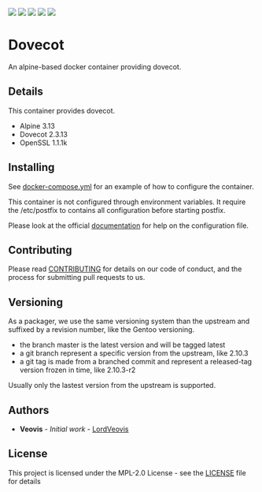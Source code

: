 [![](https://img.shields.io/docker/cloud/build/veovis/dovecot.svg)](https://hub.docker.com/r/veovis/dovecot/builds) [![](https://img.shields.io/docker/pulls/veovis/dovecot.svg)](https://hub.docker.com/r/veovis/dovecot) ![](https://img.shields.io/microbadger/image-size/veovis%2Fdovecot.svg) [![](https://img.shields.io/github/tag/LordVeovis/docker-dovecot.svg)](https://github.com/LordVeovis/docker-dovecot/tags) [![](https://img.shields.io/github/license/LordVeovis/docker-dovecot.svg)](https://github.com/LordVeovis/docker-dovecot/blob/master/LICENSE)

# Dovecot

An alpine-based docker container providing dovecot.

## Details

This container provides dovecot.

* Alpine 3.13
* Dovecot 2.3.13
* OpenSSL 1.1.1k

## Installing

See [docker-compose.yml](https://github.com/LordVeovis/docker-dovecot/blob/master/docker-compose.yml) for an example of how to configure the container.

This container is not configured through environment variables. It require the /etc/postfix to contains all configuration before starting postfix.

Please look at the official [documentation](https://wiki2.dovecot.org/) for help on the configuration file.

## Contributing

Please read [CONTRIBUTING](https://github.com/LordVeovis/docker-dovecot/blob/master/CONTRIBUTING) for details on our code of conduct, and the process for submitting pull requests to us.

## Versioning

As a packager, we use the same versioning system than the upstream and suffixed by a revision number, like the Gentoo versioning.

* the branch master is the latest version and will be tagged latest
* a git branch represent a specific version from the upstream, like 2.10.3
* a git tag is made from a branched commit and represent a released-tag version frozen in time, like 2.10.3-r2

Usually only the lastest version from the upstream is supported.

## Authors

* **Veovis** - *Initial work* - [LordVeovis](https://github.com/LordVeovis)

## License

This project is licensed under the MPL-2.0 License - see the [LICENSE](https://github.com/LordVeovis/docker-dovecot/blob/master/LICENSE) file for details
